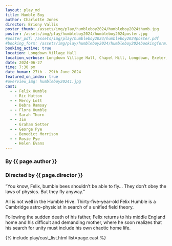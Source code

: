 ```yaml
---
layout: play_md
title: Humble Boy
author: Charlotte Jones
director: Briony Vallis
poster_thumb: /assets/img/play/humbleboy2024/humbleboy2024thumb.jpg
poster: /assets/img/play/humbleboy2024/humbleboy2024poster.jpg
#poster_pdf: /assets/img/play/humbleboy2024/humbleboy2024poster.pdf
#booking_form: /assets/img/play/humbleboy2024/humbleboy2024bookingform.pdf
booking_active: true
location: Longdown Village Hall
location_verbose: Longdown Village Hall, Chapel Hill, Longdown, Exeter, EX6 7SN
date: 2024-06-27
time: 7:30 pm
date_human: 27th - 29th June 2024
featured_on_index: true
#overview_img: humbleboy20241.jpg
cast:
  - - Felix Humble
    - Ric Hutton
  - - Mercy Lott
    - Debra Ramsay
  - - Flora Humble
    - Sarah Thorn
  - - Jim
    - Graham Setter
  - - George Pye
    - Benedict Morrison
  - - Rosie Pye
    - Helen Evans
---
```


### By {{ page.author }}
### Directed by {{ page.director }}

“You know, Felix, bumble bees shouldn’t be able to fly… They don’t obey the laws
of physics. But they fly anyway.”

All is not well in the Humble Hive. Thirty-five-year-old Felix Humble is a
Cambridge astro-physicist in search of a unified field theory.

Following the sudden death of his father, Felix returns to his middle England
home and his difficult and demanding mother, where he soon realizes that his
search for unity must include his own chaotic home life.

{% include play/cast_list.html list=page.cast %}
